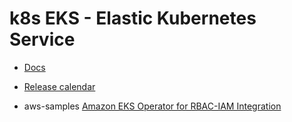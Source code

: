 # k8s EKS - Elastic Kubernetes Service

* [Docs](https://docs.aws.amazon.com/eks/index.html)
* [Release calendar](https://docs.aws.amazon.com/eks/latest/userguide/kubernetes-versions.html#kubernetes-release-calendar)

* aws-samples [Amazon EKS Operator for RBAC-IAM Integration](https://github.com/aws-samples/k8s-rbac-iam-java-operator)